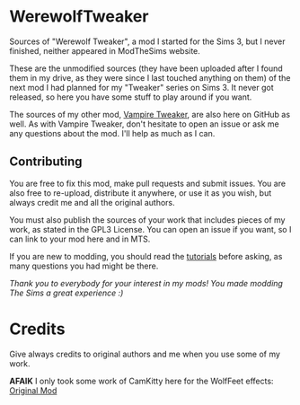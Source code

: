 # WerewolfTweaker

Sources of "Werewolf Tweaker", a mod I started for the Sims 3, but I never finished, neither appeared in ModTheSims website.

These are the unmodified sources (they have been uploaded after I found them in my drive, as they were since I last touched anything on them) of the next mod I had planned for my "Tweaker" series on Sims 3. It never got released, so here you have some stuff to play around if you want.

The sources of my other mod, [Vampire Tweaker](https://github.com/ferferga/VampireTweaker), are also here on GitHub as well. As with Vampire Tweaker, don't hesitate to open an issue or ask me any questions about the mod. I'll help as much as I can.

## Contributing

You are free to fix this mod, make pull requests and submit issues. You are also free to re-upload, distribute it anywhere, or use it as you wish, but always credit me and all the original authors.

You must also publish the sources of your work that includes pieces of my work, as stated in the GPL3 License. You can open an issue if you want, so I can link to your mod here and in MTS.

If you are new to modding, you should read the [tutorials](http://modthesims.info/wiki.php?title=Sims_3:Modding) before asking, as many questions you had might be there.


*Thank you to everybody for your interest in my mods! You made modding The Sims a great experience :)*

# Credits 

Give always credits to original authors and me when you use some of my work. 

**AFAIK** I only took some work of CamKitty here for the WolfFeet effects: [Original Mod](http://www.modthesims.info/download.php?t=530634)
